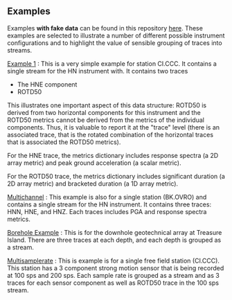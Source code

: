 ## Examples

Examples **with fake data** can be found in this repository 
[here](https://github.com/SCEDC/ground-motion-packet/tree/main/gmpacket/data/examples).
These examples are selected to illustrate a number of different possible
instrument configurations and to highlight the value of sensible grouping
of traces into streams. 

[Example 1](https://raw.githubusercontent.com/SCEDC/ground-motion-packet/main/gmpacket/data/examples/example1.json)
:  This is a very simple example for station CI.CCC. It contains a single stream
   for the HN instrument with. It contains two traces
   - The HNE component
   - ROTD50

   This illustrates one important aspect of this data structure: ROTD50 is derived from
   two horizontal components for this instrument and the ROTD50 metrics cannot be 
   derived from the metrics of the individual components. Thus, it is valuable to
   report it at the "trace" level (there is an associated trace, that is the rotated
   combination of the horizontal traces that is associated the ROTD50 metrics).

   For the HNE trace, the metrics dictionary includes response spectra (a 2D array
   metric) and peak ground acceleration (a scalar metric).

   For the ROTD50 trace, the metrics dictionary includes significant duration (a 2D
   array metric) and bracketed duration (a 1D array metric). 

[Multichannel](https://raw.githubusercontent.com/SCEDC/ground-motion-packet/main/gmpacket/data/examples/borehole_example.json)
:  This example is also for a single station (BK.OVRO) and contains
   a single stream for the HN instrument. It contains three traces: HNN, HNE, and HNZ. Each traces includes PGA and response spectra 
   metrics. 

[Borehole Example](https://raw.githubusercontent.com/SCEDC/ground-motion-packet/main/gmpacket/data/examples/borehole_example.json)
:  This is for the downhole geotechnical array at Treasure Island. There are three
   traces at each depth, and each depth is grouped as a stream.

[Multisamplerate](https://raw.githubusercontent.com/SCEDC/ground-motion-packet/main/gmpacket/data/examples/sps-100-200-example.json)
:  This is example is for a single free field station (CI.CCC). This station has a 3 component strong motion 
   sensor that is being recorded at 100 sps and 200 sps. Each sample rate is grouped as a stream and as 
   3 traces for each sensor component as well as ROTD50 trace in the 100 sps stream.   
